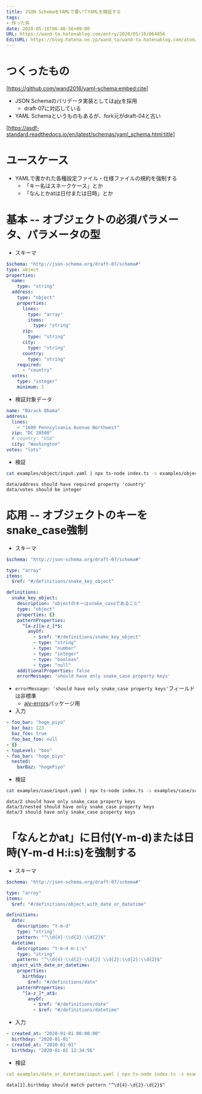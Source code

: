 ```yaml
---
title: JSON SchemaをYAMLで書いてYAMLを検証する
tags:
- 作った系
date: 2020-05-16T06:48:56+09:00
URL: https://wand-ta.hatenablog.com/entry/2020/05/16/064856
EditURL: https://blog.hatena.ne.jp/wand_ta/wand-ta.hatenablog.com/atom/entry/26006613568366020
---
```




# つくったもの #

[https://github.com/wand2016/yaml-schema:embed:cite]

- JSON Schemaのバリデータ実装としては[ajv](https://www.npmjs.com/package/ajv)を採用
  - draft-07に対応している
- YAML Schemaというものもあるが、fork元がdraft-04と古い

[https://asdf-standard.readthedocs.io/en/latest/schemas/yaml_schema.html:title]



# ユースケース #

- YAMLで書かれた各種設定ファイル・仕様ファイルの規約を強制する
  - 「キー名はスネークケース」とか
  - 「なんとかatは日付または日時」とか


# 基本 -- オブジェクトの必須パラメータ、パラメータの型 #

- スキーマ

``` yaml
$schema: "http://json-schema.org/draft-07/schema#"
type: object
properties:
  name:
    type: "string"
  address:
    type: "object"
    properties:
      lines:
        type: "array"
        items:
          type: "string"
      zip:
        type: "string"
      city:
        type: "string"
      country:
        type: "string"
    required:
      - "country"
  votes:
    type: "integer"
    minimum: 1
```

- 検証対象データ

```yaml
name: "Barack Obama"
address:
  lines:
    - "1600 Pennsylvania Avenue Northwest"
  zip: "DC 20500"
  # country: "USA"
  city: "Washington"
votes: "lots"
```

- 検証

``` sh
cat examples/object/input.yaml | npx ts-node index.ts -s examples/object/schema.yaml 
```

```
data/address should have required property 'country'
data/votes should be integer
```


# 応用 -- オブジェクトのキーをsnake_case強制 #

- スキーマ

``` yaml
$schema: "http://json-schema.org/draft-07/schema#"

type: "array"
items:
  $ref: "#/definitions/snake_key_object"

definitions:
  snake_key_object:
    description: "objectのキーはsnake_caseであること"
    type: "object"
    properties: {}
    patternProperties:
      ^[a-z][a-z_]*$:
        anyOf:
          - $ref: "#/definitions/snake_key_object"
          - type: "string"
          - type: "number"
          - type: "integer"
          - type: "boolean"
          - type: "null"
    additionalProperties: false
    errorMessage: 'should have only snake_case property keys'
```

- `errorMessage: 'should have only snake_case property keys'`フィールドは非標準
  - [ajv-errors](https://www.npmjs.com/package/ajv-errors)パッケージ用
- 入力

``` yaml
- foo_bar: "hoge_piyo"
  bar_baz: 123
  baz_foo: true
  foo_baz_foo: null
- {}
- topLevel: "boo"
- foo_bar: "hoge_piyo"
  nested:
    barBaz: "hogePiyo"
```

- 検証

``` sh
cat examples/case/input.yaml | npx ts-node index.ts -s examples/case/schema.yaml
```

```
data/2 should have only snake_case property keys
data/3/nested should have only snake_case property keys
data/3 should have only snake_case property keys
```

# 「なんとかat」に日付(Y-m-d)または日時(Y-m-d H:i:s)を強制する #

- スキーマ

``` yaml
$schema: "http://json-schema.org/draft-07/schema#"

type: "array"
items:
  $ref: "#/definitions/object_with_date_or_datetime"

definitions:
  date:
    description: "Y-m-d"
    type: "string"
    pattern: "^\\d{4}-\\d{2}-\\d{2}$"
  datetime:
    description: "Y-m-d H:i:s"
    type: "string"
    pattern: "^\\d{4}-\\d{2}-\\d{2} \\d{2}:\\d{2}:\\d{2}$"
  object_with_date_or_datetime:
    properties:
      birthday:
        $ref: "#/definitions/date"
    patternProperties:
      ^[a-z_]*_at$:
        anyOf:
          - $ref: "#/definitions/date"
          - $ref: "#/definitions/datetime"
```

- 入力

``` yaml
- created_at: "2020-01-01 00:00:00"
  birthday: "2020-01-01"
- created_at: "2020-01-01"
  birthday: "2020-01-01 12:34:56"
```

- 検証

``` yaml
cat examples/date_or_datetime/input.yaml | npx ts-node index.ts -s examples/date_or_datetime/schema.yaml
```

```
data[1].birthday should match pattern "^\d{4}-\d{2}-\d{2}$"
```
